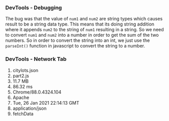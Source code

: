 ### DevTools - Debugging
The bug was that the value of ```num1``` and ```num2``` are string types which causes result to be a string data type. This means that its doing string addition where it appends ```num2``` to the string of ```num1``` resulting in a string. So we need to convert ```num1``` and ```num2``` into a number in order to get the sum of the two numbers. So in order to convert the string into an int, we just use the ```parseInt()``` function in javascript to convert the string to a number.

### DevTools - Network Tab
1. citylots.json
2. part2.js
3. 11.7 MB
4. 86.32 ms
5. Chrome/88.0.4324.104
6. Apache
7. Tue, 26 Jan 2021 22:14:13 GMT
8. application/json
9. fetchData
